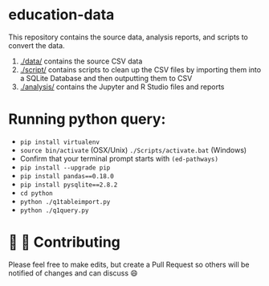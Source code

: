 # education-data

This repository contains the source data, analysis reports, and scripts to convert the data.

1. [./data/](./data) contains the source CSV data
2. [./script/](./script) contains scripts to clean up the CSV files by importing them into a SQLite Database and then outputting them to CSV
3. [./analysis/](./analysis) contains the Jupyter and R Studio files and reports


# Running python query:

- `pip install virtualenv`
- `source bin/activate` (OSX/Unix) `./Scripts/activate.bat` (Windows)
- Confirm that your terminal prompt starts with `(ed-pathways)`
- `pip install --upgrade pip`
- `pip install pandas==0.18.0`
- `pip install pysqlite==2.8.2`
- `cd python`
- `python ./q1tableimport.py`
- `python ./q1query.py`


# :tada: :balloon: Contributing

Please feel free to make edits, but create a Pull Request so others will be notified of changes and can discuss :smile:
